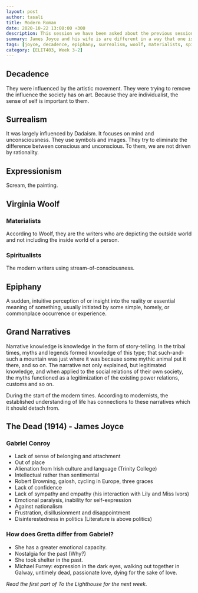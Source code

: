```yaml
---
layout: post
author: tasali
title: Modern Roman
date: 2020-10-22 13:00:00 +300
description: This session we have been asked about the previous sessions. Also, after that, we studied The Dead by James Joyce.
summary: James Joyce and his wife is are different in a way that one is to get rid of past while the other longs for it.
tags: [joyce, decadence, epiphany, surrealism, woolf, materialists, spiritualists]
category: [ELIT403, Week 3-2]
---
```


## Decadence

They were influenced by the artistic movement. They were trying to remove the influence the society has on art. Because they are individualist, the sense of self is important to them. 

## Surrealism

It was largely influenced by Dadaism. It focuses on mind and unconsciousness. They use symbols and images. They try to eliminate the difference between conscious and unconscious. To them, we are not driven by rationality.

## Expressionism

Scream, the painting.

## Virginia Woolf

### Materialists

According to Woolf, they are the writers who are depicting the outside world and not including the inside world of a person.

### Spiritualists

The modern writers using stream-of-consciousness.

## Epiphany

A sudden, intuitive perception of or insight into the reality or essential meaning of something, usually initiated by some simple, homely, or commonplace occurrence or experience.

## Grand Narratives

Narrative knowledge is knowledge in the form of story-telling. In the tribal times, myths and legends formed knowledge of this type; that such-and-such a mountain was just where it was because some mythic animal put it there, and so on. The narrative not only explained, but legitimated knowledge, and when applied to the social relations of their own society, the myths functioned as a legitimization of the existing power relations, customs and so on.

During the start of the modern times. According to modernists, the established understanding of life has connections to these narratives which it should detach from.

## The Dead (1914) - James Joyce

### Gabriel Conroy

* Lack of sense of belonging and attachment
* Out of place
* Alienation from Irish culture and language (Trinity College)
* Intellectual rather than sentimental
* Robert Browning, galosh, cycling in Europe, three graces
* Lack of confidence
* Lack of sympathy and empathy (his interaction with Lily and Miss Ivors)
* Emotional paralysis, inability for self-expression
* Against nationalism
* Frustration, disillusionment and disappointment
* Disinterestedness in politics (Literature is above politics)

### How does Gretta differ from Gabriel?

* She has a greater emotional capacity.
* Nostalgia for the past (Why?)
* She took shelter in the past.
* Michael Furrey: expression in the dark eyes, walking out together in Galway, untimely dead, passionate love, dying for the sake of love.

_Read the first part of To the Lighthouse for the next week._